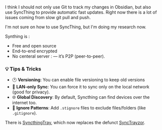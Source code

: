 I think I should not only use Git to track my changes in Obsidian, but also use SyncThing to provide automatic fast updates. Right now there is a lot of issues coming from slow git pull and push.

I'm not sure on how to use SyncThing, but I'm doing my research now.

Synthing is : 

* Free and open source
* End-to-end encrypted
* No centeral server : — it’s P2P (peer-to-peer).


### 💡 Tips & Tricks

- 🕐 **Versioning**: You can enable file versioning to keep old versions
- 📶 **LAN-only Sync**: You can force it to sync only on the local network (good for privacy).
- 🌐 **Global Discovery**: By default, Syncthing can find devices over the internet too.
- 🚫 **Ignore Patterns**: Add `.stignore` files to exclude files/folders (like `.gitignore`).

There is [SyncthingTray](https://martchus.github.io/syncthingtray/), which now replaces the defunct [SyncTrayzor](https://github.com/canton7/SyncTrayzor).

